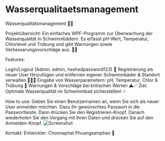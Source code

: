 # Wasserqualitaetsmanagement
 
Wasserqualitätsmanagement 🌊💧

Projektübersicht:
Ein einfaches WPF-Programm zur Überwachung der Wasserqualität in Schwimmbädern. Es erfasst pH-Wert, Temperatur, Chlorlevel und Trübung und gibt Warnungen sowie Verbesserungsvorschläge aus. 🚨💡

Features:

Login/Logout (Admin: admin, hashedpassword123) 🔑
Registrierung als neuer User
Hinzufügen und entfernen eigener Schwimmbäder & Standort verwalten 🏊‍♂️📍
Eingabe von Wasserparametern: pH, Temperatur, Chlor & Trübung 🧪
Warnungen & Vorschläge bei kritischen Werten ⚠️✅
Ziel:
Optimale Wasserqualität im Schwimmbad sicherstellen! 💦

How to use:
Geben Sie einen Benutzernamen an, wenn Sie sich als neuer User anmelden möchten. Dazu Ihr gewünschtes Passwort in die Passwortleiste. Dann drücken Sie den Registrieren-Knopf.
Danach wiederholen Sie den Vorgang mit Ihren Daten und drücken Sie auf den Anmelden-Knopf.
![Screenshot](https://imgur.com/a/ahPl1Bl)



Kontakt:
Entwickler: Chonnaphat Phuangsamphao 📩